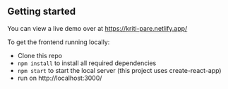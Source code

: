 ## Getting started

You can view a live demo over at https://kriti-pare.netlify.app/

To get the frontend running locally:

- Clone this repo
- `npm install` to install all required dependencies
- `npm start` to start the local server (this project uses create-react-app)
- run on http://localhost:3000/
